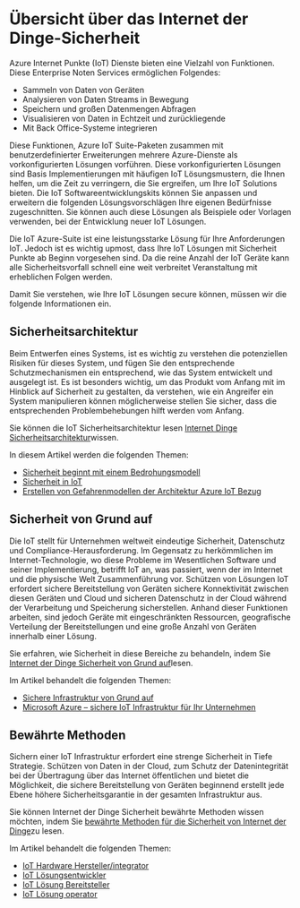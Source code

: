 <properties
   pageTitle="Übersicht über die Sicherheit Internet der Dinge | Microsoft Azure"
   description=" Azure Internet Dinge (IoT) Dienste bieten eine Vielzahl von Funktionen. In diesem Artikel soll Ihnen zu verstehen, wie Ihre IoT Lösungen in Azure secure. "
   services="security"
   documentationCenter="na"
   authors="TomShinder"
   manager="MBaldwin"
   editor="TomSh"/>

<tags
   ms.service="security"
   ms.devlang="na"
   ms.topic="article"
   ms.tgt_pltfrm="na"
   ms.workload="na"
   ms.date="08/09/2016"
   ms.author="terrylan"/>

# <a name="internet-of-things-security-overview"></a>Übersicht über das Internet der Dinge-Sicherheit

Azure Internet Punkte (IoT) Dienste bieten eine Vielzahl von Funktionen. Diese Enterprise Noten Services ermöglichen Folgendes:

- Sammeln von Daten von Geräten
- Analysieren von Daten Streams in Bewegung
- Speichern und großen Datenmengen Abfragen
- Visualisieren von Daten in Echtzeit und zurückliegende
- Mit Back Office-Systeme integrieren

Diese Funktionen, Azure IoT Suite-Paketen zusammen mit benutzerdefinierter Erweiterungen mehrere Azure-Dienste als vorkonfigurierten Lösungen vorführen. Diese vorkonfigurierten Lösungen sind Basis Implementierungen mit häufigen IoT Lösungsmustern, die Ihnen helfen, um die Zeit zu verringern, die Sie ergreifen, um Ihre IoT Solutions bieten. Die IoT Softwareentwicklungskits können Sie anpassen und erweitern die folgenden Lösungsvorschlägen Ihre eigenen Bedürfnisse zugeschnitten. Sie können auch diese Lösungen als Beispiele oder Vorlagen verwenden, bei der Entwicklung neuer IoT Lösungen.

Die IoT Azure-Suite ist eine leistungsstarke Lösung für Ihre Anforderungen IoT. Jedoch ist es wichtig upmost, dass Ihre IoT Lösungen mit Sicherheit Punkte ab Beginn vorgesehen sind. Da die reine Anzahl der IoT Geräte kann alle Sicherheitsvorfall schnell eine weit verbreitet Veranstaltung mit erheblichen Folgen werden.

Damit Sie verstehen, wie Ihre IoT Lösungen secure können, müssen wir die folgende Informationen ein.

## <a name="security-architecture"></a>Sicherheitsarchitektur

Beim Entwerfen eines Systems, ist es wichtig zu verstehen die potenziellen Risiken für dieses System, und fügen Sie den entsprechende Schutzmechanismen ein entsprechend, wie das System entwickelt und ausgelegt ist. Es ist besonders wichtig, um das Produkt vom Anfang mit im Hinblick auf Sicherheit zu gestalten, da verstehen, wie ein Angreifer ein System manipulieren können möglicherweise stellen Sie sicher, dass die entsprechenden Problembehebungen hilft werden vom Anfang.

Sie können die IoT Sicherheitsarchitektur lesen [Internet Dinge Sicherheitsarchitektur](../iot-suite/iot-security-architecture.md)wissen.

In diesem Artikel werden die folgenden Themen:

- [Sicherheit beginnt mit einem Bedrohungsmodell](../iot-suite/iot-security-architecture.md#security-starts-with-a-threat-model)
- [Sicherheit in IoT](../iot-suite/iot-security-architecture.md#security-in-iot)
- [Erstellen von Gefahrenmodellen der Architektur Azure IoT Bezug](../iot-suite/iot-security-architecture.md#threat-modeling-the-azure-iot-reference-architecture)

## <a name="security-from-the-ground-up"></a>Sicherheit von Grund auf

Die IoT stellt für Unternehmen weltweit eindeutige Sicherheit, Datenschutz und Compliance-Herausforderung. Im Gegensatz zu herkömmlichen im Internet-Technologie, wo diese Probleme im Wesentlichen Software und seiner Implementierung, betrifft IoT an, was passiert, wenn der im Internet und die physische Welt Zusammenführung vor. Schützen von Lösungen IoT erfordert sichere Bereitstellung von Geräten sichere Konnektivität zwischen diesen Geräten und Cloud und sicheren Datenschutz in der Cloud während der Verarbeitung und Speicherung sicherstellen. Anhand dieser Funktionen arbeiten, sind jedoch Geräte mit eingeschränkten Ressourcen, geografische Verteilung der Bereitstellungen und eine große Anzahl von Geräten innerhalb einer Lösung.

Sie erfahren, wie Sicherheit in diese Bereiche zu behandeln, indem Sie [Internet der Dinge Sicherheit von Grund auf](../iot-suite/securing-iot-ground-up.md)lesen.

Im Artikel behandelt die folgenden Themen:

- [Sichere Infrastruktur von Grund auf](../iot-suite/securing-iot-ground-up.md#secure-infrastructure-from-the-ground-up)
- [Microsoft Azure – sichere IoT Infrastruktur für Ihr Unternehmen](../iot-suite/securing-iot-ground-up.md#microsoft-azure---secure-iot-infrastructure-for-your-business)

## <a name="best-practices"></a>Bewährte Methoden

Sichern einer IoT Infrastruktur erfordert eine strenge Sicherheit in Tiefe Strategie. Schützen von Daten in der Cloud, zum Schutz der Datenintegrität bei der Übertragung über das Internet öffentlichen und bietet die Möglichkeit, die sichere Bereitstellung von Geräten beginnend erstellt jede Ebene höhere Sicherheitsgarantie in der gesamten Infrastruktur aus.

Sie können Internet der Dinge Sicherheit bewährte Methoden wissen möchten, indem Sie [bewährte Methoden für die Sicherheit von Internet der Dinge](../iot-suite/iot-security-best-practices.md)zu lesen.

Im Artikel behandelt die folgenden Themen:

- [IoT Hardware Hersteller/integrator](../iot-suite/iot-security-best-practices.md#iot-hardware-manufacturerintegrator)
- [IoT Lösungsentwickler](../iot-suite/iot-security-best-practices.md#iot-solution-developer)
- [IoT Lösung Bereitsteller](../iot-suite/iot-security-best-practices.md#iot-solution-deployer)
- [IoT Lösung operator](../iot-suite/iot-security-best-practices.md#iot-solution-operator)

